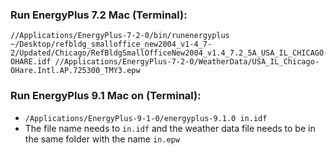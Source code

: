 ### Run EnergyPlus 7.2 Mac (Terminal):
```
//Applications/EnergyPlus-7-2-0/bin/runenergyplus ~/Desktop/refbldg_smalloffice_new2004_v1-4_7-2/Updated/Chicago/RefBldgSmallOfficeNew2004_v1.4_7.2_5A_USA_IL_CHICAGO-OHARE.idf //Applications/EnergyPlus-7-2-0/WeatherData/USA_IL_Chicago-OHare.Intl.AP.725300_TMY3.epw
```

### Run EnergyPlus 9.1 Mac on (Terminal):
* `/Applications/EnergyPlus-9-1-0/energyplus-9.1.0 in.idf` 
* The file name needs to `in.idf` and the weather data file needs to be in the same folder with the name `in.epw`

